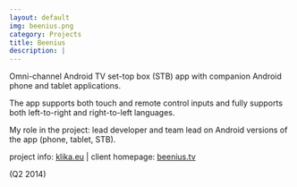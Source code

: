```yaml
---
layout: default
img: beenius.png
category: Projects
title: Beenius
description: |
---
```

  Omni-channel Android TV set-top box (STB) app with companion Android phone and tablet applications.

  The app supports both touch and remote control inputs and fully supports both left-to-right and right-to-left languages.

  My role in the project: lead developer and team lead on Android versions of the app (phone, tablet, STB).

  project info: [klika.eu](http://www.klika.eu/beenius) &#124; client homepage: [beenius.tv](http://www.beenius.tv)

  (Q2 2014)
